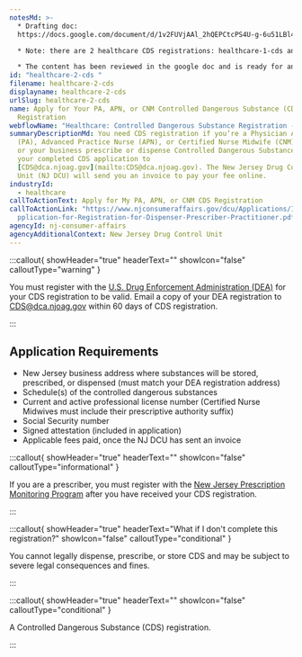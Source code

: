 ```yaml
---
notesMd: >-
  * Drafting doc:
  https://docs.google.com/document/d/1v2FUVjAAl_2hQEPCtcPS4U-g-6u51LBl4xQQZ-x1ofs/edit#heading=h.1x1l4kebenfj

  * Note: there are 2 healthcare CDS registrations: healthcare-1-cds and healthcare-2-cds

  * The content has been reviewed in the google doc and is ready for another review and/or publishing
id: "healthcare-2-cds "
filename: healthcare-2-cds
displayname: healthcare-2-cds
urlSlug: healthcare-2-cds
name: Apply for Your PA, APN, or CNM Controlled Dangerous Substance (CDS)
  Registration
webflowName: "Healthcare: Controlled Dangerous Substance Registration - PA, APN, and CNM"
summaryDescriptionMd: You need CDS registration if you’re a Physician Assistant
  (PA), Advanced Practice Nurse (APN), or Certified Nurse Midwife (CNM), and you
  or your business prescribe or dispense Controlled Dangerous Substances. Email
  your completed CDS application to
  [CDS@dca.njoag.gov](mailto:CDS@dca.njoag.gov). The New Jersey Drug Control
  Unit (NJ DCU) will send you an invoice to pay your fee online.
industryId:
  - healthcare
callToActionText: Apply for My PA, APN, or CNM CDS Registration
callToActionLink: "https://www.njconsumeraffairs.gov/dcu/Applications/Initial-A\
  pplication-for-Registration-for-Dispenser-Prescriber-Practitioner.pdf "
agencyId: nj-consumer-affairs
agencyAdditionalContext: New Jersey Drug Control Unit
---
```

:::callout{ showHeader="true" headerText="" showIcon="false" calloutType="warning" }

You must register with the [U.S. Drug Enforcement Administration (DEA)](https://www.deadiversion.usdoj.gov/online_forms_apps.html) for your CDS registration to be valid. Email a copy of your DEA registration to CDS@dca.njoag.gov within 60 days of CDS registration.

:::

## Application Requirements

* New Jersey business address where substances will be stored, prescribed, or dispensed (must match your DEA registration address)
* Schedule(s) of the controlled dangerous substances
* Current and active professional license number (Certified Nurse Midwives must include their prescriptive authority suffix)
* Social Security number
* Signed attestation (included in application)
* Applicable fees paid, once the NJ DCU has sent an invoice

:::callout{ showHeader="true" headerText="" showIcon="false" calloutType="informational" }

If you are a prescriber, you must register with the [New Jersey Prescription Monitoring Program](https://www.njconsumeraffairs.gov/pmp/Pages/register.aspx)
after you have received your CDS registration. 


:::

:::callout{ showHeader="true" headerText="What if I don't complete this registration?" showIcon="false" calloutType="conditional" }

You cannot legally dispense, prescribe, or store CDS and may be subject to severe legal consequences and fines.

:::

:::callout{ showHeader="true" headerText="" showIcon="false" calloutType="conditional" }

A Controlled Dangerous Substance (CDS) registration.

:::